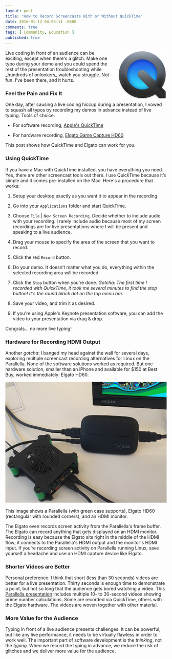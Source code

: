 ```yaml
---
layout: post
title: "How to Record Screencasts With or Without QuickTime"
date: 2016-01-12 04:03:11 -0500
comments: true
tags: [ Community, Education ]
published: true
---
```


<img style="margin-left:20px" src="/images/quicktime_logo.png" alt="Record screencasts with Apple QuickTime" align="right">
Live coding in front of an audience can be exciting, except when there's a glitch. Make one typo during your demo and you could spend the rest of the presentation troubleshooting while _hundreds of onlookers_ watch you struggle. Not fun. I've been there, and it hurts.

### Feel the Pain and Fix It

One day, after causing a live coding hiccup during a presentation, I vowed to squash all typos by recording my demos in advance instead of live typing. Tools of choice: 

* For software recording, [Apple's QuickTime](http://www.apple.com/quicktime/)

* For hardware recording, [Elgato Game Capture HD60](https://www.elgato.com/en/gaming/gamecapture-hd)

This post shows how QuickTime and Elgato can work for you.

<!--more-->

### Using QuickTime

If you have a Mac with QuickTime installed, you have everything you need. Yes, there are other screencast tools out there. I use QuickTime because it’s simple and it comes pre-installed on the Mac. Here's a procedure that works:

1. Setup your desktop exactly as you want it to appear in the recording.

2. Go into your `Applications` folder and start QuickTime.

3. Choose `File` \| `New Screen Recording`. Decide whether to include audio with your recording. I rarely include audio because most of my screen recordings are for live presentations where I will be present and speaking to a live audience.

4. Drag your mouse to specify the area of the screen that you want to record.

5. Click the red `Record` button.

6. Do your demo. It doesn’t matter what you do, everything within the selected recording area will be recorded.

7. Click the `Stop` button when you’re done. _Gotcha: The first time I recorded with QuickTime, it took me several minutes to find the stop button! It's the round black dot on the top menu bar._

8. Save your video, and trim it as desired.

9. If you're using Apple's Keynote presentation software, you can add
   the video to your presentation via drag & drop. 

Congrats... no more live typing!

### Hardware for Recording HDMI Output

Another _gotcha_: I banged my head against the wall for several days, exploring multiple screencast recording alternatives for Linux on the Parallella. None of the software solutions worked as required. But one hardware solution, smaller than an iPhone and available for $150 at Best Buy, worked immediately: Elgato HD60.

<img src=/images/elgato_parallella_800.jpg alt="Parallella with Elgato Game Capture HD 60" >

This image shows a Parallella (with green case supports), Elgato HD60 (rectangular with rounded corners), and an HDMI monitor.

The Elgato even records screen activity from the Parallella's frame buffer. The Elgato can record anything that gets displayed on an HDMI monitor. Recording is easy because the Elgato sits right in the middle of the HDMI flow; it connects to the Parallella's HDMI output and the monitor's HDMI input. If you’re recording screen activity on Parallella running Linux, save yourself a headache and use an HDMI capture device like Elgato.

### Shorter Videos are Better

Personal preference: I think that short (less than 30 seconds) videos are better for a live presentation. Thirty seconds is enough time to demonstrate a point, but not so long that the audience gets bored watching a video. This [Parallella presentation](/blog/2015/08/22/madison-ruby-and-parallella/) includes multiple 10- to 30-second videos showing prime number calculations. Some are recorded via QuickTime, others with the Elgato hardware. The videos are woven together with other material.

### More Value for the Audience

Typing in front of a live audience presents challenges. It can be powerful, but like any live performance, it needs to be virtually flawless in order to work well. The important part of software development is the _thinking_, not the _typing_. When we record the typing in advance, we reduce the risk of glitches and we deliver more value for the audience. 
